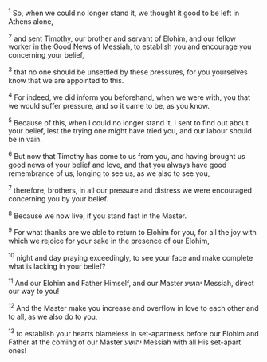 <sup>1</sup> So, when we could no longer stand it, we thought it good to be left in Athens alone,

<sup>2</sup> and sent Timothy, our brother and servant of Elohim, and our fellow worker in the Good News of Messiah, to establish you and encourage you concerning your belief,

<sup>3</sup> that no one should be unsettled by these pressures, for you yourselves know that we are appointed to this.

<sup>4</sup> For indeed, we did inform you beforehand, when we were with, you that we would suffer pressure, and so it came to be, as you know.

<sup>5</sup> Because of this, when I could no longer stand it, I sent to find out about your belief, lest the trying one might have tried you, and our labour should be in vain.

<sup>6</sup> But now that Timothy has come to us from you, and having brought us good news of your belief and love, and that you always have good remembrance of us, longing to see us, as we also to see you,

<sup>7</sup> therefore, brothers, in all our pressure and distress we were encouraged concerning you by your belief.

<sup>8</sup> Because we now live, if you stand fast in the Master.

<sup>9</sup> For what thanks are we able to return to Elohim for you, for all the joy with which we rejoice for your sake in the presence of our Elohim,

<sup>10</sup> night and day praying exceedingly, to see your face and make complete what is lacking in your belief?

<sup>11</sup> And our Elohim and Father Himself, and our Master יהושע Messiah, direct our way to you!

<sup>12</sup> And the Master make you increase and overflow in love to each other and to all, as we also do to you,

<sup>13</sup> to establish your hearts blameless in set-apartness before our Elohim and Father at the coming of our Master יהושע Messiah with all His set-apart ones!

